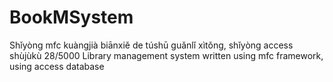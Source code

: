 # BookMSystem
 Shǐyòng mfc kuàngjià biānxiě de túshū guǎnlǐ xìtǒng, shǐyòng access shùjùkù 28/5000 Library management system written using mfc framework, using access database
